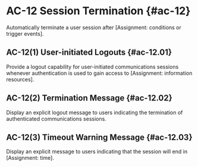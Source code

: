 # AC-12 Session Termination {#ac-12}

Automatically terminate a user session after [Assignment: conditions or trigger events].

## AC-12(1) User-initiated Logouts {#ac-12.01}

Provide a logout capability for user-initiated communications sessions whenever authentication is used to gain access to [Assignment: information resources].

## AC-12(2) Termination Message {#ac-12.02}

Display an explicit logout message to users indicating the termination of authenticated communications sessions.

## AC-12(3) Timeout Warning Message {#ac-12.03}

Display an explicit message to users indicating that the session will end in [Assignment: time].

